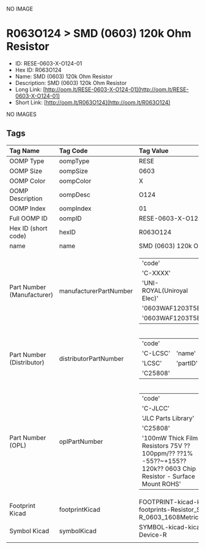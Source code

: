 


  
NO IMAGE  
# R063O124 > SMD (0603) 120k Ohm Resistor

- ID: RESE-0603-X-O124-01
- Hex ID: R063O124
- Name: SMD (0603) 120k Ohm Resistor
- Description: SMD (0603) 120k Ohm Resistor
- Long Link: [http://oom.lt/RESE-0603-X-O124-01](http://oom.lt/RESE-0603-X-O124-01)
- Short Link: [http://oom.lt/R063O124](http://oom.lt/R063O124)
  
NO IMAGES  
## Tags
  

|Tag Name|Tag Code|Tag Value|
| :--- | :--- | :--- |
|OOMP Type|oompType|RESE|
|OOMP Size|oompSize|0603|
|OOMP Color|oompColor|X|
|OOMP Description|oompDesc|O124|
|OOMP Index|oompIndex|01|
|Full OOMP ID|oompID|RESE-0603-X-O124-01|
|Hex ID (short code)|hexID|R063O124|
|name|name|SMD (0603) 120k Ohm Resistor|
|Part Number (Manufacturer)|manufacturerPartNumber|<table><tr><td>'code'</td></tr><tr><td> 'C-XXXX'</td><td> 'name'</td></tr><tr><td> 'UNI-ROYAL(Uniroyal Elec)'</td><td> 'partID'</td></tr><tr><td> '0603WAF1203T5E'</td><td> 'partName'</td></tr><tr><td> '0603WAF1203T5E'</td></tr></table>|
|Part Number (Distributor)|distributorPartNumber|<table><tr><td>'code'</td></tr><tr><td> 'C-LCSC'</td><td> 'name'</td></tr><tr><td> 'LCSC'</td><td> 'partID'</td></tr><tr><td> 'C25808'</td></tr></table>|
|Part Number (OPL)|oplPartNumber|<table><tr><td>'code'</td></tr><tr><td> 'C-JLCC'</td><td> 'name'</td></tr><tr><td> 'JLC Parts Library'</td><td> 'partID'</td></tr><tr><td> 'C25808'</td><td> 'partName'</td></tr><tr><td> '100mW Thick Film Resistors 75V ??100ppm/?? ??1% -55??~+155?? 120k?? 0603  Chip Resistor - Surface Mount ROHS'</td></tr></table>|
|Footprint Kicad|footprintKicad|FOOTPRINT-kicad-kicad-footprints-Resistor_SMD-R_0603_1608Metric|
|Symbol Kicad|symbolKicad|SYMBOL-kicad-kicad-symbols-Device-R|
||||

